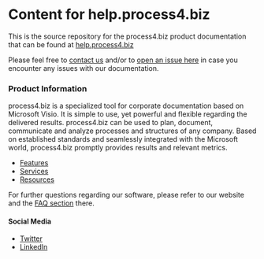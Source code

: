 # Content for help.process4.biz

This is the source repository for the process4.biz product documentation that can be found at [help.process4.biz](https://help.process4.biz)

Please feel free to [contact us](https://process4.biz/en/contact-us/) and/or to [open an issue here](https://github.com/process4/docs/issues) in case you encounter any issues with our documentation.

### Product Information

process4.biz is a specialized tool for corporate documentation based on Microsoft Visio. It is simple to use, yet powerful and flexible regarding the delivered results. process4.biz can be used to plan, document, communicate and analyze processes and structures of any company. Based on established standards and seamlessly integrated with the Microsoft world, process4.biz promptly provides results and relevant metrics.

- [Features](https://process4.biz/en/product-features/)
- [Services](https://process4.biz/en/services/)
- [Resources](https://process4.biz/en/corporate-documentation/)

For further questions regarding our software, please refer to our website and the [FAQ section](https://process4.biz/en/frequently-asked-questions/) there.

#### Social Media

- [Twitter](https://twitter.com/process4biz)
- [LinkedIn](https://www.linkedin.com/company/process4-biz)
